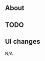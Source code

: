 ## About

<!-- Please describe the pull request details! -->

## TODO

<!-- Remaining works -->

## UI changes

<!-- Screenshots -->

N/A
